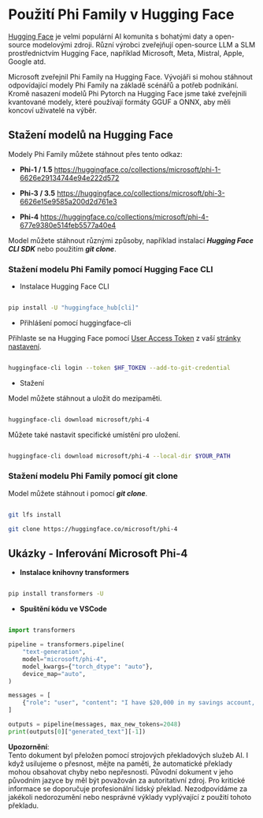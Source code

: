 # **Použití Phi Family v Hugging Face**

[Hugging Face](https://huggingface.co/) je velmi populární AI komunita s bohatými daty a open-source modelovými zdroji. Různí výrobci zveřejňují open-source LLM a SLM prostřednictvím Hugging Face, například Microsoft, Meta, Mistral, Apple, Google atd.

Microsoft zveřejnil Phi Family na Hugging Face. Vývojáři si mohou stáhnout odpovídající modely Phi Family na základě scénářů a potřeb podnikání. Kromě nasazení modelů Phi Pytorch na Hugging Face jsme také zveřejnili kvantované modely, které používají formáty GGUF a ONNX, aby měli koncoví uživatelé na výběr.

## **Stažení modelů na Hugging Face**

Modely Phi Family můžete stáhnout přes tento odkaz:

-  **Phi-1 / 1.5** https://huggingface.co/collections/microsoft/phi-1-6626e29134744e94e222d572

-  **Phi-3 / 3.5** https://huggingface.co/collections/microsoft/phi-3-6626e15e9585a200d2d761e3

-  **Phi-4** https://huggingface.co/collections/microsoft/phi-4-677e9380e514feb5577a40e4

Model můžete stáhnout různými způsoby, například instalací ***Hugging Face CLI SDK*** nebo použitím ***git clone***.

### **Stažení modelu Phi Family pomocí Hugging Face CLI**

- Instalace Hugging Face CLI

```bash

pip install -U "huggingface_hub[cli]"

```

- Přihlášení pomocí huggingface-cli

Přihlaste se na Hugging Face pomocí [User Access Token](https://huggingface.co/docs/hub/security-tokens) z vaší [stránky nastavení](https://huggingface.co/settings/tokens).

```bash

huggingface-cli login --token $HF_TOKEN --add-to-git-credential

```

- Stažení 

Model můžete stáhnout a uložit do mezipaměti.

```bash

huggingface-cli download microsoft/phi-4

```

Můžete také nastavit specifické umístění pro uložení.

```bash

huggingface-cli download microsoft/phi-4 --local-dir $YOUR_PATH

```

### **Stažení modelu Phi Family pomocí git clone**

Model můžete stáhnout i pomocí ***git clone***.

```bash

git lfs install

git clone https://huggingface.co/microsoft/phi-4

```

## **Ukázky - Inferování Microsoft Phi-4**

- **Instalace knihovny transformers**

```bash

pip install transformers -U

```

- **Spuštění kódu ve VSCode**

```python

import transformers

pipeline = transformers.pipeline(
    "text-generation",
    model="microsoft/phi-4",
    model_kwargs={"torch_dtype": "auto"},
    device_map="auto",
)

messages = [
    {"role": "user", "content": "I have $20,000 in my savings account, where I receive a 4% profit per year and payments twice a year. Can you please tell me how long it will take for me to become a millionaire? Also, can you please explain the math step by step as if you were explaining it to an uneducated person?"},
]

outputs = pipeline(messages, max_new_tokens=2048)
print(outputs[0]["generated_text"][-1])

```

**Upozornění**:  
Tento dokument byl přeložen pomocí strojových překladových služeb AI. I když usilujeme o přesnost, mějte na paměti, že automatické překlady mohou obsahovat chyby nebo nepřesnosti. Původní dokument v jeho původním jazyce by měl být považován za autoritativní zdroj. Pro kritické informace se doporučuje profesionální lidský překlad. Nezodpovídáme za jakékoli nedorozumění nebo nesprávné výklady vyplývající z použití tohoto překladu.